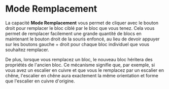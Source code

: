 # Mode Remplacement
La capacité **Mode Remplacement** vous permet de cliquer avec le bouton droit pour remplacer le bloc ciblé par le bloc que vous tenez. Cela vous permet de remplacer facilement une grande quantité de blocs en maintenant le bouton droit de la souris enfoncé, au lieu de devoir appuyer sur les boutons gauche + droit pour chaque bloc individuel que vous souhaitez remplacer.

De plus, lorsque vous remplacez un bloc, le nouveau bloc héritera des propriétés de l'ancien bloc. Ce mécanisme signifie que, par exemple, si vous avez un escalier en cuivre et que vous le remplacez par un escalier en chêne, l'escalier en chêne aura exactement la même orientation et forme que l'escalier en cuivre d'origine.